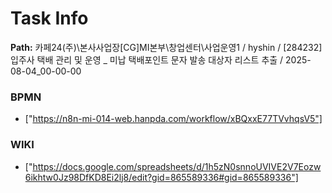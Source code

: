 # Task Info

**Path:** 카페24(주)\본사사업장\[CG]MI본부\창업센터\사업운영1 / hyshin / [284232] 입주사 택배 관리 및 운영 _ 미납 택배포인트 문자 발송 대상자 리스트 추출 / 2025-08-04_00-00-00

### BPMN
- ["https://n8n-mi-014-web.hanpda.com/workflow/xBQxxE77TVvhqsV5"]

### WIKI
- ["https://docs.google.com/spreadsheets/d/1h5zN0snnoUVIVE2V7Eozw6ikhtw0Jz98DfKD8Ei2lj8/edit?gid=865589336#gid=865589336"]

